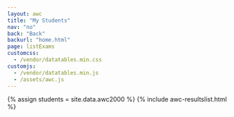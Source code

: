 ```yaml
---
layout: awc
title: "My Students"
nav: "no"
back: "Back"
backurl: "home.html"
page: listExams
customcss:
  - /vendor/datatables.min.css
customjs:
  - /vendor/datatables.min.js
  - /assets/awc.js
---
```


{% assign students = site.data.awc2000 %}
{% include awc-resultslist.html %}
